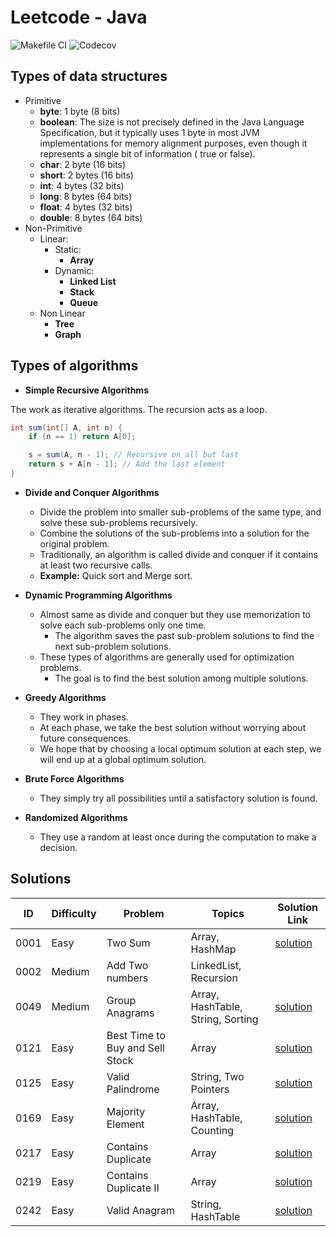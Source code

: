 # Leetcode - Java

![Makefile CI](https://github.com/dksifoua/leetcode/actions/workflows/makefile-ci.yaml/badge.svg)
![Codecov](https://img.shields.io/codecov/c/github/dksifoua/leetcode)

## Types of data structures

- Primitive
    - **byte**: 1 byte (8 bits)
    - **boolean**: The size is not precisely defined in the Java Language Specification, but it typically uses 1 byte in
      most JVM implementations for memory alignment purposes, even though it represents a single bit of information (
      true or false).
    - **char**: 2 byte (16 bits)
    - **short**: 2 bytes (16 bits)
    - **int**: 4 bytes (32 bits)
    - **long**: 8 bytes (64 bits)
    - **float**: 4 bytes (32 bits)
    - **double**: 8 bytes (64 bits)
- Non-Primitive
    - Linear:
        - Static:
            - **Array**
        - Dynamic:
            - **Linked List**
            - **Stack**
            - **Queue**
    - Non Linear
        - **Tree**
        - **Graph**

## Types of algorithms

- **Simple Recursive Algorithms**

The work as iterative algorithms. The recursion acts as a loop.

```java
int sum(int[] A, int n) {
    if (n == 1) return A[0];

    s = sum(A, n - 1); // Recursive on all but last
    return s + A[n - 1]; // Add the last element
}
```

- **Divide and Conquer Algorithms**
    - Divide the problem into smaller sub-problems of the same type, and solve these sub-problems recursively.
    - Combine the solutions of the sub-problems into a solution for the original problem.
    - Traditionally, an algorithm is called divide and conquer if it contains at least two recursive calls.
    - **Example:** Quick sort and Merge sort.

- **Dynamic Programming Algorithms**
    - Almost same as divide and conquer but they use memorization to solve each sub-problems only one time.
        - The algorithm saves the past sub-problem solutions to find the next sub-problem solutions.
    - These types of algorithms are generally used for optimization problems.
        - The goal is to find the best solution among multiple solutions.

- **Greedy Algorithms**
    - They work in phases.
    - At each phase, we take the best solution without worrying about future consequences.
    - We hope that by choosing a local optimum solution at each step, we will end up at a global optimum solution.

- **Brute Force Algorithms**
    - They simply try all possibilities until a satisfactory solution is found.

- **Randomized Algorithms**
    - They use a random at least once during the computation to make a decision.

## Solutions

| ID   | Difficulty | Problem                         | Topics                            | Solution Link                                             |
|------|------------|---------------------------------|-----------------------------------|-----------------------------------------------------------|
| 0001 | Easy       | Two Sum                         | Array, HashMap                    | [solution](./docs/0001-Two-Sum.md)                        |
| 0002 | Medium     | Add Two numbers                 | LinkedList, Recursion             |                                                           |
| 0049 | Medium     | Group Anagrams                  | Array, HashTable, String, Sorting | [solution](/docs/0049-Group-Anagrams.md )                 |
| 0121 | Easy       | Best Time to Buy and Sell Stock | Array                             | [solution](/docs/0121-Best-Time-to-Buy-and-Sell-Stock.md) |
| 0125 | Easy       | Valid Palindrome                | String, Two Pointers              | [solution](./docs/0125-Valid-Palindrome.md)               |       
| 0169 | Easy       | Majority Element                | Array, HashTable, Counting        | [solution](./docs/0169-Majority-Element.md)               |
| 0217 | Easy       | Contains Duplicate              | Array                             | [solution](./docs/0217-Contains-Duplicate.md)             |
| 0219 | Easy       | Contains Duplicate II           | Array                             | [solution](./docs/0219-Contains-Duplicate-II.md)          |
| 0242 | Easy       | Valid Anagram                   | String, HashTable                 | [solution](./docs/0242-Valid-Anagram.md)                  |   
